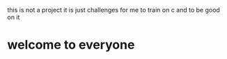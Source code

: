 this is not a project it is just challenges for me to train on c and to be good on it
<h1>welcome to everyone</h1>
